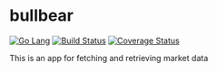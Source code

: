 # bullbear

[![Go Lang](http://kavehmz.github.io/static/gopher/gopher-front.svg)](https://golang.org/)
[![Build Status](https://travis-ci.org/kavehmz/bullbear.svg?branch=master)](https://travis-ci.org/kavehmz/bullbear)
[![Coverage Status](https://coveralls.io/repos/github/kavehmz/bullbear/badge.svg?branch=master)](https://coveralls.io/github/kavehmz/bullbear?branch=master)

This is an app for fetching and retrieving market data
